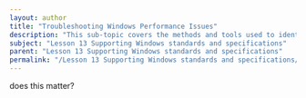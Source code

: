 ```yaml
---
layout: author
title: "Troubleshooting Windows Performance Issues"
description: "This sub-topic covers the methods and tools used to identify and resolve performance-related problems in Windows operating systems. Key areas of focus include analyzing system resources such as CPU, memory, and disk usage, utilizing built-in utilities like Task Manager and Resource Monitor, and investigating common causes of slow performance such as background processes, malware infections, and hardware limitations. Additionally, it emphasizes best practices for maintaining system performance, including optimizing startup programs, managing services, and performing regular system updates."
subject: "Lesson 13 Supporting Windows standards and specifications"
parent: "Lesson 13 Supporting Windows standards and specifications"
permalink: "/Lesson 13 Supporting Windows standards and specifications/Troubleshooting Windows Performance Issues/"
---
```


does this matter?
